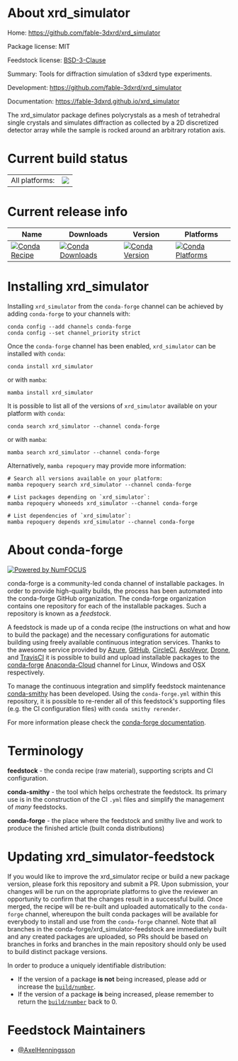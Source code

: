 About xrd_simulator
===================

Home: https://github.com/fable-3dxrd/xrd_simulator

Package license: MIT

Feedstock license: [BSD-3-Clause](https://github.com/conda-forge/xrd_simulator-feedstock/blob/main/LICENSE.txt)

Summary: Tools for diffraction simulation of s3dxrd type experiments.

Development: https://github.com/fable-3dxrd/xrd_simulator

Documentation: https://fable-3dxrd.github.io/xrd_simulator

The xrd_simulator package defines polycrystals as a mesh of tetrahedral single
crystals and simulates diffraction as collected by a 2D discretized detector
array while the sample is rocked around an arbitrary rotation axis.


Current build status
====================


<table><tr><td>All platforms:</td>
    <td>
      <a href="https://dev.azure.com/conda-forge/feedstock-builds/_build/latest?definitionId=15019&branchName=main">
        <img src="https://dev.azure.com/conda-forge/feedstock-builds/_apis/build/status/xrd_simulator-feedstock?branchName=main">
      </a>
    </td>
  </tr>
</table>

Current release info
====================

| Name | Downloads | Version | Platforms |
| --- | --- | --- | --- |
| [![Conda Recipe](https://img.shields.io/badge/recipe-xrd_simulator-green.svg)](https://anaconda.org/conda-forge/xrd_simulator) | [![Conda Downloads](https://img.shields.io/conda/dn/conda-forge/xrd_simulator.svg)](https://anaconda.org/conda-forge/xrd_simulator) | [![Conda Version](https://img.shields.io/conda/vn/conda-forge/xrd_simulator.svg)](https://anaconda.org/conda-forge/xrd_simulator) | [![Conda Platforms](https://img.shields.io/conda/pn/conda-forge/xrd_simulator.svg)](https://anaconda.org/conda-forge/xrd_simulator) |

Installing xrd_simulator
========================

Installing `xrd_simulator` from the `conda-forge` channel can be achieved by adding `conda-forge` to your channels with:

```
conda config --add channels conda-forge
conda config --set channel_priority strict
```

Once the `conda-forge` channel has been enabled, `xrd_simulator` can be installed with `conda`:

```
conda install xrd_simulator
```

or with `mamba`:

```
mamba install xrd_simulator
```

It is possible to list all of the versions of `xrd_simulator` available on your platform with `conda`:

```
conda search xrd_simulator --channel conda-forge
```

or with `mamba`:

```
mamba search xrd_simulator --channel conda-forge
```

Alternatively, `mamba repoquery` may provide more information:

```
# Search all versions available on your platform:
mamba repoquery search xrd_simulator --channel conda-forge

# List packages depending on `xrd_simulator`:
mamba repoquery whoneeds xrd_simulator --channel conda-forge

# List dependencies of `xrd_simulator`:
mamba repoquery depends xrd_simulator --channel conda-forge
```


About conda-forge
=================

[![Powered by
NumFOCUS](https://img.shields.io/badge/powered%20by-NumFOCUS-orange.svg?style=flat&colorA=E1523D&colorB=007D8A)](https://numfocus.org)

conda-forge is a community-led conda channel of installable packages.
In order to provide high-quality builds, the process has been automated into the
conda-forge GitHub organization. The conda-forge organization contains one repository
for each of the installable packages. Such a repository is known as a *feedstock*.

A feedstock is made up of a conda recipe (the instructions on what and how to build
the package) and the necessary configurations for automatic building using freely
available continuous integration services. Thanks to the awesome service provided by
[Azure](https://azure.microsoft.com/en-us/services/devops/), [GitHub](https://github.com/),
[CircleCI](https://circleci.com/), [AppVeyor](https://www.appveyor.com/),
[Drone](https://cloud.drone.io/welcome), and [TravisCI](https://travis-ci.com/)
it is possible to build and upload installable packages to the
[conda-forge](https://anaconda.org/conda-forge) [Anaconda-Cloud](https://anaconda.org/)
channel for Linux, Windows and OSX respectively.

To manage the continuous integration and simplify feedstock maintenance
[conda-smithy](https://github.com/conda-forge/conda-smithy) has been developed.
Using the ``conda-forge.yml`` within this repository, it is possible to re-render all of
this feedstock's supporting files (e.g. the CI configuration files) with ``conda smithy rerender``.

For more information please check the [conda-forge documentation](https://conda-forge.org/docs/).

Terminology
===========

**feedstock** - the conda recipe (raw material), supporting scripts and CI configuration.

**conda-smithy** - the tool which helps orchestrate the feedstock.
                   Its primary use is in the construction of the CI ``.yml`` files
                   and simplify the management of *many* feedstocks.

**conda-forge** - the place where the feedstock and smithy live and work to
                  produce the finished article (built conda distributions)


Updating xrd_simulator-feedstock
================================

If you would like to improve the xrd_simulator recipe or build a new
package version, please fork this repository and submit a PR. Upon submission,
your changes will be run on the appropriate platforms to give the reviewer an
opportunity to confirm that the changes result in a successful build. Once
merged, the recipe will be re-built and uploaded automatically to the
`conda-forge` channel, whereupon the built conda packages will be available for
everybody to install and use from the `conda-forge` channel.
Note that all branches in the conda-forge/xrd_simulator-feedstock are
immediately built and any created packages are uploaded, so PRs should be based
on branches in forks and branches in the main repository should only be used to
build distinct package versions.

In order to produce a uniquely identifiable distribution:
 * If the version of a package **is not** being increased, please add or increase
   the [``build/number``](https://docs.conda.io/projects/conda-build/en/latest/resources/define-metadata.html#build-number-and-string).
 * If the version of a package **is** being increased, please remember to return
   the [``build/number``](https://docs.conda.io/projects/conda-build/en/latest/resources/define-metadata.html#build-number-and-string)
   back to 0.

Feedstock Maintainers
=====================

* [@AxelHenningsson](https://github.com/AxelHenningsson/)

